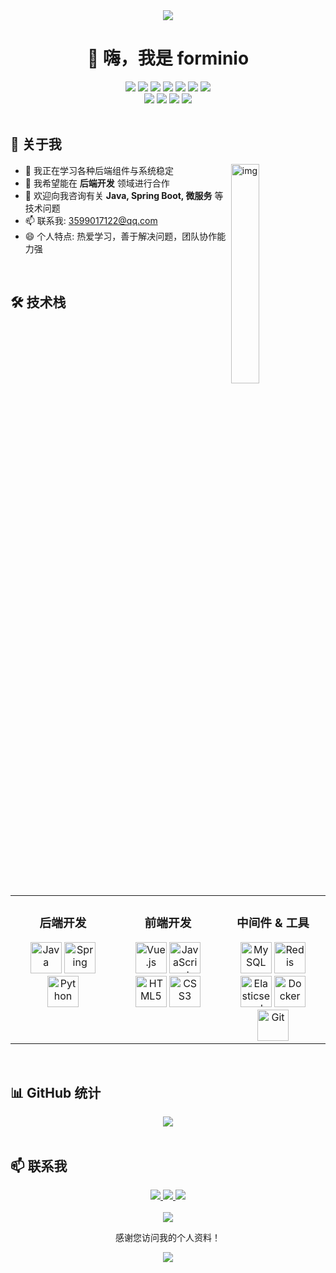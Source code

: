<div align="center">
  <img src="https://readme-typing-svg.herokuapp.com/?lines=这是来自forminio的GitHub;热爱编程，热爱技术!&font=Roboto&center=true&size=25&width=500&height=50&color=f78fb3,b06ab3,4568dc">
</div>

<h1 align="center">👋 嗨，我是 forminio</h1>


<div align="center">
  <img src="https://img.shields.io/badge/后端开发-SpringBoot-green" />
  <img src="https://img.shields.io/badge/前端-Vue-blue" />
  <img src="https://img.shields.io/badge/爬虫-Python-yellow" />
  <img src="https://img.shields.io/badge/数据库-MySQL-orange" />
  <img src="https://img.shields.io/badge/缓存-Redis-red" />
  <img src="https://img.shields.io/badge/消息队列-RabbitMQ-brightgreen" />
  <img src="https://img.shields.io/badge/日志分析-ELK-blueviolet" />
  <br/>
  <img src="https://img.shields.io/badge/前端-HTML-green" />
  <img src="https://img.shields.io/badge/前端-CSS-purple" />
  <img src="https://img.shields.io/badge/前端-JS-yellow" />
  <img src="https://img.shields.io/badge/python-Flask-yellow" />
</div>


<br>

## 🚀 关于我
<img align="right" alt="img" src="https://github-readme-stats.vercel.app/api/top-langs/?username=forminio&layout=compact&locale=cn" width="30%" height="30%"/>



- 🌱 我正在学习各种后端组件与系统稳定
- 👯 我希望能在 **后端开发** 领域进行合作
- 💬 欢迎向我咨询有关 **Java, Spring Boot, 微服务** 等技术问题
- 📫 联系我: 3599017122@qq.com
- 😄 个人特点: 热爱学习，善于解决问题，团队协作能力强




<br>

## 🛠️ 技术栈

<div align="center">
  <table>
    <tr>
      <td valign="top" width="33%">
        <h3 align="center">后端开发</h3>
        <div align="center">
          <img src="https://profilinator.rishav.dev/skills-assets/java-original-wordmark.svg" alt="Java" height="50" />
          <img src="https://profilinator.rishav.dev/skills-assets/springio-icon.svg" alt="Spring" height="50" />
          <img src="https://profilinator.rishav.dev/skills-assets/python-original.svg" alt="Python" height="50" />
        </div>
      </td>
      <td valign="top" width="33%">
        <h3 align="center">前端开发</h3>
        <div align="center">
          <img src="https://profilinator.rishav.dev/skills-assets/vuejs-original-wordmark.svg" alt="Vue.js" height="50" />
          <img src="https://profilinator.rishav.dev/skills-assets/javascript-original.svg" alt="JavaScript" height="50" />
          <img src="https://profilinator.rishav.dev/skills-assets/html5-original-wordmark.svg" alt="HTML5" height="50" />
          <img src="https://profilinator.rishav.dev/skills-assets/css3-original-wordmark.svg" alt="CSS3" height="50" />
        </div>
      </td>
      <td valign="top" width="33%">
        <h3 align="center">中间件 & 工具</h3>
        <div align="center">
          <img src="https://profilinator.rishav.dev/skills-assets/mysql-original-wordmark.svg" alt="MySQL" height="50" />
          <img src="https://profilinator.rishav.dev/skills-assets/redis-original-wordmark.svg" alt="Redis" height="50" />
          <img src="https://profilinator.rishav.dev/skills-assets/elasticsearch.png" alt="Elasticsearch" height="50" />
          <img src="https://profilinator.rishav.dev/skills-assets/docker-original-wordmark.svg" alt="Docker" height="50" />
          <img src="https://profilinator.rishav.dev/skills-assets/git-scm-icon.svg" alt="Git" height="50" />
        </div>
      </td>
    </tr>
  </table>
</div>

<br>

## 📊 GitHub 统计

<div align="center">
  <img src="https://github-readme-stats.vercel.app/api?username=forminio&show_icons=true&count_private=true&hide_border=true&theme=ambient_gradient&locale=cn" align="center" />
</div>

<br>


## 📫 联系我

<div align="center">
  <a href="mailto:3599017122@qq.com">
    <img src="https://img.shields.io/badge/Email-D14836?style=for-the-badge&logo=gmail&logoColor=white" />
  </a>
  <a href="http://120.79.92.59/">
    <img src="https://img.shields.io/badge/博客-forminio-blue?style=for-the-badge&logo=blogger&logoColor=white" />
  </a>
  <a href="https://github.com/forminio">
    <img src="https://img.shields.io/badge/GitHub-100000?style=for-the-badge&logo=github&logoColor=white" />
  </a>
</div>

<br>

<div align="center">
  <img src="https://profile-counter.glitch.me/forminio/count.svg" />
  <p>感谢您访问我的个人资料！</p>
</div>

<!-- 自定义 HTML 部分 -->
<div align="center">
  <img src="https://raw.githubusercontent.com/andreasbm/readme/master/assets/lines/colored.png" />
</div>

